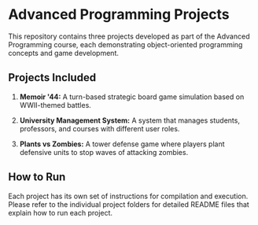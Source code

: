 
# Advanced Programming Projects

This repository contains three projects developed as part of the Advanced Programming course, each demonstrating object-oriented programming concepts and game development.

## Projects Included

1. **Memoir '44:**
   A turn-based strategic board game simulation based on WWII-themed battles.

2. **University Management System:**
   A system that manages students, professors, and courses with different user roles.

3. **Plants vs Zombies:**
   A tower defense game where players plant defensive units to stop waves of attacking zombies.

## How to Run
Each project has its own set of instructions for compilation and execution. Please refer to the individual project folders for detailed README files that explain how to run each project.
